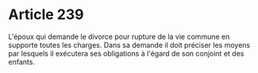 # Article 239

L'époux qui demande le divorce pour rupture de la vie commune en supporte toutes les charges. Dans sa demande il doit préciser les moyens par lesquels il exécutera ses obligations à l'égard de son conjoint et des enfants.
